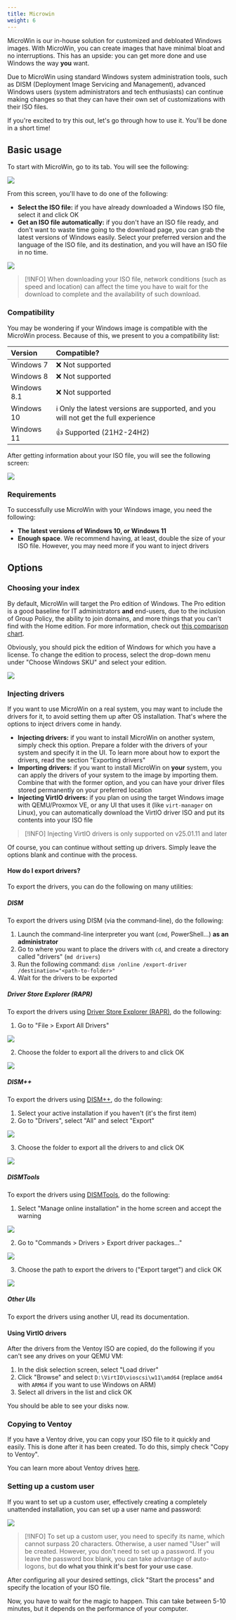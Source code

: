 ```yaml
---
title: Microwin
weight: 6
---
```


MicroWin is our in-house solution for customized and debloated Windows images. With MicroWin, you can create images that have minimal bloat and no interruptions. This has an upside: you can get more done and use Windows the way **you** want.

Due to MicroWin using standard Windows system administration tools, such as DISM (Deployment Image Servicing and Management), advanced Windows users (system administrators and tech enthusiasts) can continue making changes so that they can have their own set of customizations with their ISO files.

If you're excited to try this out, let's go through how to use it. You'll be done in a short time!

## Basic usage

To start with MicroWin, go to its tab. You will see the following:

<picture>
	<source srcset="/images/microwin/microwin-screen-dark.png" media="(prefers-color-scheme: dark)">
	<source srcset="/images/microwin/microwin-screen-light.png" media="(prefers-color-scheme: light)">
	<img src="/images/microwin/microwin-screen-dark.png" />
</picture>

From this screen, you'll have to do one of the following:

- **Select the ISO file:** if you have already downloaded a Windows ISO file, select it and click OK
- **Get an ISO file automatically:** if you don't have an ISO file ready, and don't want to waste time going to the download page, you can grab the latest versions of Windows easily. Select your preferred version and the language of the ISO file, and its destination, and you will have an ISO file in no time.

<picture>
	<source srcset="/images/microwin/microwin-downloader-dark.png" media="(prefers-color-scheme: dark)">
	<source srcset="/images/microwin/microwin-downloader-light.png" media="(prefers-color-scheme: light)">
	<img src="/images/microwin/microwin-downloader-light.png" />
</picture>

> [!INFO]
When downloading your ISO file, network conditions (such as speed and location) can affect the time you have to wait for the download to complete and the availability of such download.

### Compatibility

You may be wondering if your Windows image is compatible with the MicroWin process. Because of this, we present to you a compatibility list:

| Version | Compatible? |
|:--|:--|
| Windows 7 | ❌ Not supported |
| Windows 8 | ❌ Not supported |
| Windows 8.1 | ❌ Not supported |
| Windows 10 | ℹ️ Only the latest versions are supported, and you will not get the full experience |
| Windows 11 | 👍 Supported (21H2-24H2) |

After getting information about your ISO file, you will see the following screen:

<picture>
	<source srcset="/images/microwin/microwin-screen-full-dark.png" media="(prefers-color-scheme: dark)">
	<source srcset="/images/microwin/microwin-screen-full-light.png" media="(prefers-color-scheme: light)">
	<img src="/images/microwin/microwin-screen-full-light.png" />
</picture>

### Requirements

To successfully use MicroWin with your Windows image, you need the following:

- **The latest versions of Windows 10, or Windows 11**
- **Enough space**. We recommend having, at least, double the size of your ISO file. However, you may need more if you want to inject drivers

## Options

### Choosing your index

By default, MicroWin will target the Pro edition of Windows. The Pro edition is a good baseline for IT administrators **and** end-users, due to the inclusion of Group Policy, the ability to join domains, and more things that you can't find with the Home edition. For more information, check out [this comparison chart](https://en.wikipedia.org/wiki/Windows_10_editions#Comparison_chart).

Obviously, you should pick the edition of Windows for which you have a license. To change the edition to process, select the drop-down menu under "Choose Windows SKU" and select your edition.

<picture>
	<source srcset="/images/microwin/microwin-skuselect-dark.png" media="(prefers-color-scheme: dark)">
	<source srcset="/images/microwin/microwin-skuselect-light.png" media="(prefers-color-scheme: light)">
	<img src="/images/microwin/microwin-skuselect-light.png" />
</picture>

### Injecting drivers

If you want to use MicroWin on a real system, you may want to include the drivers for it, to avoid setting them up after OS installation. That's where the options to inject drivers come in handy.

- **Injecting drivers:** if you want to install MicroWin on another system, simply check this option. Prepare a folder with the drivers of your system and specify it in the UI. To learn more about how to export the drivers, read the section "Exporting drivers"
- **Importing drivers:** if you want to install MicroWin on **your** system, you can apply the drivers of your system to the image by importing them. Combine that with the former option, and you can have your driver files stored permanently on your preferred location
- **Injecting VirtIO drivers:** if you plan on using the target Windows image with QEMU/Proxmox VE, or any UI that uses it (like `virt-manager` on Linux), you can automatically download the VirtIO driver ISO and put its contents into your ISO file

> [!INFO]
Injecting VirtIO drivers is only supported on v25.01.11 and later

Of course, you can continue without setting up drivers. Simply leave the options blank and continue with the process.

#### How do I export drivers?

To export the drivers, you can do the following on many utilities:

##### DISM

To export the drivers using DISM (via the command-line), do the following:

1. Launch the command-line interpreter you want (`cmd`, PowerShell...) **as an administrator**
2. Go to where you want to place the drivers with `cd`, and create a directory called "drivers" (`md drivers`)
3. Run the following command: `dism /online /export-driver /destination="<path-to-folder>"`
4. Wait for the drivers to be exported

##### Driver Store Explorer (RAPR)

To export the drivers using [Driver Store Explorer (RAPR)](https://github.com/lostindark/DriverStoreExplorer/), do the following:

1. Go to "File > Export All Drivers"

![](/images/microwin/rapr_menu.png)

2. Choose the folder to export all the drivers to and click OK

![](/images/microwin/rapr_folderpicker.png)

##### DISM++

To export the drivers using [DISM++](https://github.com/Chuyu-Team/Dism-Multi-language), do the following:

1. Select your active installation if you haven't (it's the first item)
2. Go to "Drivers", select "All" and select "Export"

![](/images/microwin/dism++_drivercontrol.png)

3. Choose the folder to export all the drivers to and click OK

![](/images/microwin/dism++_driverexport.png)

##### DISMTools

To export the drivers using [DISMTools](https://github.com/CodingWonders/DISMTools), do the following:

1. Select "Manage online installation" in the home screen and accept the warning

![](/images/microwin/dt_activeinst.png)

2. Go to "Commands > Drivers > Export driver packages..."

![](/images/microwin/dt_exportdrvs.png)

3. Choose the path to export the drivers to ("Export target") and click OK

![](/images/microwin/dt_exporttarget.png)

##### Other UIs

To export the drivers using another UI, read its documentation.

#### Using VirtIO drivers

After the drivers from the Ventoy ISO are copied, do the following if you can't see any drives on your QEMU VM:

1. In the disk selection screen, select "Load driver"
2. Click "Browse" and select `D:\VirtIO\vioscsi\w11\amd64` (replace `amd64` with `ARM64` if you want to use Windows on ARM)
3. Select all drivers in the list and click OK

You should be able to see your disks now.

### Copying to Ventoy

If you have a Ventoy drive, you can copy your ISO file to it quickly and easily. This is done after it has been created. To do this, simply check "Copy to Ventoy".

You can learn more about Ventoy drives [here](https://www.ventoy.net/en/index.html).

### Setting up a custom user

If you want to set up a custom user, effectively creating a completely unattended installation, you can set up a user name and password:

<picture>
	<source srcset="/images/microwin/microwin-customuser-dark.png" media="(prefers-color-scheme: dark)">
	<source srcset="/images/microwin/microwin-customuser-light.png" media="(prefers-color-scheme: light)">
	<img src="/images/microwin/microwin-customuser-light.png" />
</picture>

> [!INFO]
To set up a custom user, you need to specify its name, which cannot surpass 20 characters. Otherwise, a user named "User" will be created. However, you don't need to set up a password. If you leave the password box blank, you can take advantage of auto-logons, but **do what you think it's best for your use case**.

After configuring all your desired settings, click "Start the process" and specify the location of your ISO file.

Now, you have to wait for the magic to happen. This can take between 5-10 minutes, but it depends on the performance of your computer.